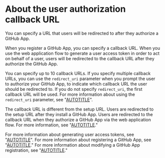 # About the user authorization callback URL

You can specify a URL that users will be redirected to after they authorize a GitHub App.

When you register a GitHub App, you can specify a callback URL. When you use the web application flow to generate a user access token in order to act on behalf of a user, users will be redirected to the callback URL after they authorize the GitHub App.

You can specify up to 10 callback URLs. If you specify multiple callback URLs, you can use the `redirect_uri` parameter when you prompt the user to authorize your GitHub App, to indicate which callback URL the user should be redirected to. If you do not specify `redirect_uri`, the first callback URL will be used. For more information about using the `redirect_uri` parameter, see "[AUTOTITLE](/apps/creating-github-apps/authenticating-with-a-github-app/generating-a-user-access-token-for-a-github-app)".

The callback URL is different from the setup URL. Users are redirected to the setup URL after they install a GitHub App. Users are redirected to the callback URL when they authorize a GitHub App via the web application flow. For more information, see "[AUTOTITLE](/apps/creating-github-apps/setting-up-a-github-app/about-the-setup-url)."

For more information about generating user access tokens, see "[AUTOTITLE](/apps/creating-github-apps/authenticating-with-a-github-app/generating-a-user-access-token-for-a-github-app)". For more information about registering a GitHub App, see "[AUTOTITLE](/apps/creating-github-apps/setting-up-a-github-app/creating-a-github-app)." For more information about modifying a GitHub App registration, see "[AUTOTITLE](/apps/maintaining-github-apps/modifying-a-github-app)."

